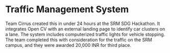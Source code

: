 # Traffic Management System

Team Cirrus created this in under 24 hours at the SRM SDG Hackathon. It integrates Open CV with an external landing page to identify car clusters on a lane. The system includes computerized traffic lights for vehicle stopping. The team completed this with consideration for the traffic on the SRM campus, and they were awarded 20,000 INR for third place.
